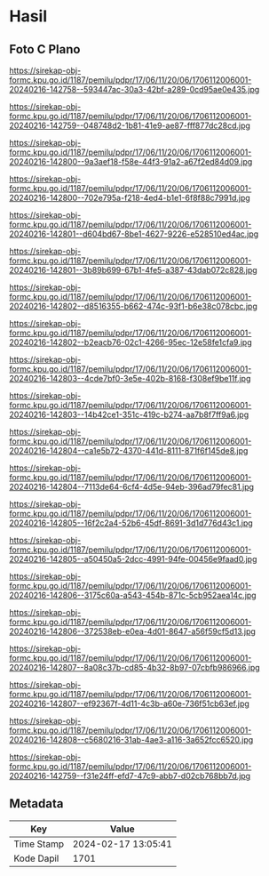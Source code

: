 # Hasil

## Foto C Plano

https://sirekap-obj-formc.kpu.go.id/1187/pemilu/pdpr/17/06/11/20/06/1706112006001-20240216-142758--593447ac-30a3-42bf-a289-0cd95ae0e435.jpg

https://sirekap-obj-formc.kpu.go.id/1187/pemilu/pdpr/17/06/11/20/06/1706112006001-20240216-142759--048748d2-1b81-41e9-ae87-fff877dc28cd.jpg

https://sirekap-obj-formc.kpu.go.id/1187/pemilu/pdpr/17/06/11/20/06/1706112006001-20240216-142800--9a3aef18-f58e-44f3-91a2-a67f2ed84d09.jpg

https://sirekap-obj-formc.kpu.go.id/1187/pemilu/pdpr/17/06/11/20/06/1706112006001-20240216-142800--702e795a-f218-4ed4-b1e1-6f8f88c7991d.jpg

https://sirekap-obj-formc.kpu.go.id/1187/pemilu/pdpr/17/06/11/20/06/1706112006001-20240216-142801--d604bd67-8be1-4627-9226-e528510ed4ac.jpg

https://sirekap-obj-formc.kpu.go.id/1187/pemilu/pdpr/17/06/11/20/06/1706112006001-20240216-142801--3b89b699-67b1-4fe5-a387-43dab072c828.jpg

https://sirekap-obj-formc.kpu.go.id/1187/pemilu/pdpr/17/06/11/20/06/1706112006001-20240216-142802--d8516355-b662-474c-93f1-b6e38c078cbc.jpg

https://sirekap-obj-formc.kpu.go.id/1187/pemilu/pdpr/17/06/11/20/06/1706112006001-20240216-142802--b2eacb76-02c1-4266-95ec-12e58fe1cfa9.jpg

https://sirekap-obj-formc.kpu.go.id/1187/pemilu/pdpr/17/06/11/20/06/1706112006001-20240216-142803--4cde7bf0-3e5e-402b-8168-f308ef9be11f.jpg

https://sirekap-obj-formc.kpu.go.id/1187/pemilu/pdpr/17/06/11/20/06/1706112006001-20240216-142803--14b42ce1-351c-419c-b274-aa7b8f7ff9a6.jpg

https://sirekap-obj-formc.kpu.go.id/1187/pemilu/pdpr/17/06/11/20/06/1706112006001-20240216-142804--ca1e5b72-4370-441d-8111-871f6f145de8.jpg

https://sirekap-obj-formc.kpu.go.id/1187/pemilu/pdpr/17/06/11/20/06/1706112006001-20240216-142804--7113de64-6cf4-4d5e-94eb-396ad79fec81.jpg

https://sirekap-obj-formc.kpu.go.id/1187/pemilu/pdpr/17/06/11/20/06/1706112006001-20240216-142805--16f2c2a4-52b6-45df-8691-3d1d776d43c1.jpg

https://sirekap-obj-formc.kpu.go.id/1187/pemilu/pdpr/17/06/11/20/06/1706112006001-20240216-142805--a50450a5-2dcc-4991-94fe-00456e9faad0.jpg

https://sirekap-obj-formc.kpu.go.id/1187/pemilu/pdpr/17/06/11/20/06/1706112006001-20240216-142806--3175c60a-a543-454b-871c-5cb952aea14c.jpg

https://sirekap-obj-formc.kpu.go.id/1187/pemilu/pdpr/17/06/11/20/06/1706112006001-20240216-142806--372538eb-e0ea-4d01-8647-a56f59cf5d13.jpg

https://sirekap-obj-formc.kpu.go.id/1187/pemilu/pdpr/17/06/11/20/06/1706112006001-20240216-142807--8a08c37b-cd85-4b32-8b97-07cbfb986966.jpg

https://sirekap-obj-formc.kpu.go.id/1187/pemilu/pdpr/17/06/11/20/06/1706112006001-20240216-142807--ef92367f-4d11-4c3b-a60e-736f51cb63ef.jpg

https://sirekap-obj-formc.kpu.go.id/1187/pemilu/pdpr/17/06/11/20/06/1706112006001-20240216-142808--c5680216-31ab-4ae3-a116-3a652fcc6520.jpg

https://sirekap-obj-formc.kpu.go.id/1187/pemilu/pdpr/17/06/11/20/06/1706112006001-20240216-142759--f31e24ff-efd7-47c9-abb7-d02cb768bb7d.jpg


## Metadata

| Key        | Value               |
| ---------- | ------------------- |
| Time Stamp | 2024-02-17 13:05:41 |
| Kode Dapil | 1701                |



